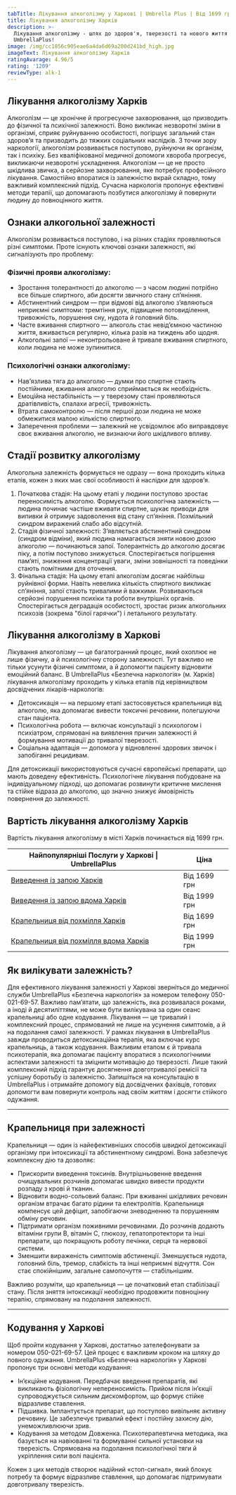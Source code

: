 ```yaml
---
tabTitle: Лікування алкоголізму у Харкові | Umbrella Plus | Від 1699 грн
title: Лікування алкоголізму Харків
description: >-
  Лікування алкоголізму - шлях до здоров'я, тверезості та нового життя з
  UmbrellaPlus!
image: /img/cc1856c905eae6a4da6d69a200d241bd_high.jpg
imageText: Лікування алкоголізму Харків
ratingAvarage: 4.96/5
rating: '1209'
reviewType: alk-1
---
```


## Лікування алкоголізму Харків

Алкоголізм — це хронічне й прогресуюче захворювання, що призводить до фізичної та психічної залежності. Воно викликає незворотні зміни в організмі, сприяє руйнуванню особистості, погіршує загальний стан здоров’я та призводить до тяжких соціальних наслідків. З точки зору наркології, алкоголізм розвивається поступово, руйнуючи як організм, так і психіку. Без кваліфікованої медичної допомоги хвороба прогресує, викликаючи незворотні ускладнення. Алкоголізм — це не просто шкідлива звичка, а серйозне захворювання, яке потребує професійного лікування. Самостійно впоратися із залежністю вкрай складно, тому важливий комплексний підхід. Сучасна наркологія пропонує ефективні методи терапії, що допомагають позбутися алкоголізму й повернути людину до повноцінного життя.

## Ознаки алкогольної залежності

Алкоголізм розвивається поступово, і на різних стадіях проявляються різні симптоми. Проте існують ключові ознаки залежності, які сигналізують про проблему:

### Фізичні прояви алкоголізму:

* Зростання толерантності до алкоголю — з часом людині потрібно все більше спиртного, аби досягти звичного стану сп’яніння. 
* Абстинентний синдром — при відмові від алкоголю з’являються неприємні симптоми: тремтіння рук, підвищене потовиділення, тривожність, порушення сну, нудота й головний біль. 
* Часте вживання спиртного — алкоголь стає невід’ємною частиною життя, вживається регулярно, кілька разів на тиждень або щодня. 
* Алкогольні запої — неконтрольоване й тривале вживання спиртного, коли людина не може зупинитися. 

### Психологічні ознаки алкоголізму:

* Нав’язлива тяга до алкоголю — думки про спиртне стають постійними, вживання алкоголю сприймається як необхідність. 
* Емоційна нестабільність — у тверезому стані проявляються дратівливість, спалахи агресії, тривожність. 
* Втрата самоконтролю — після першої дози людина не може обмежитися малою кількістю спиртного. 
* Заперечення проблеми — залежний не усвідомлює або виправдовує своє вживання алкоголю, не визнаючи його шкідливого впливу. 

## Стадії розвитку алкоголізму

Алкогольна залежність формується не одразу — вона проходить кілька етапів, кожен з яких має свої особливості й наслідки для здоров’я.

1. Початкова стадія:
    На цьому етапі у людини поступово зростає переносимість алкоголю. Формується психологічна залежність — людина починає частіше вживати спиртне, шукає приводи для випивки й отримує задоволення від стану сп’яніння. Похмільний синдром виражений слабо або відсутній. 
2. Стадія фізичної залежності:
    З’являється абстинентний синдром (синдром відміни), який людина намагається зняти новою дозою алкоголю — починаються запої. Толерантність до алкоголю досягає піку, а потім поступово знижується. Спостерігається погіршення пам’яті, зниження концентрації уваги, зміни зовнішності та поведінки стають помітними для оточення. 
3. Фінальна стадія:
    На цьому етапі алкоголізм досягає найбільш руйнівної форми. Навіть невелика кількість спиртного викликає сп’яніння, запої стають тривалими й важкими. Розвиваються серйозні порушення психіки та роботи внутрішніх органів. Спостерігається деградація особистості, зростає ризик алкогольних психозів (зокрема "білої гарячки") і летального результату. 

## Лікування алкоголізму в Харкові

Лікування алкоголізму — це багатогранний процес, який охоплює не лише фізичну, а й психологічну сторону залежності. Тут важливо не тільки усунути фізичні симптоми, а й допомогти пацієнту відновити емоційний баланс. В UmbrellaPlus «Безпечна наркологія» (м. Харків) лікування алкоголізму проходить у кілька етапів під керівництвом досвідчених лікарів-наркологів:

* Детоксикація — на першому етапі застосовується крапельниця від алкоголю, яка допомагає вивести токсичні речовини, полегшуючи стан пацієнта. 
* Психологічна робота — включає консультації з психологом і психіатром, спрямовані на виявлення причин залежності й формування мотивації до тривалої тверезості. 
* Соціальна адаптація — допомога у відновленні здорових звичок і запобіганні рецидивам. 

Для детоксикації використовуються сучасні європейські препарати, що мають доведену ефективність. Психологічне лікування побудоване на індивідуальному підході, що допомагає розвинути критичне мислення та стійке відраза до алкоголю, що значно знижує ймовірність повернення до залежності.

## Вартість лікування алкоголізму Харків

Вартість лікування алкоголізму в місті Харків починається від 1699 грн.

| Найпопулярніші Послуги у Харкові \| UmbrellaPlus                                                                           | Ціна         |
| -------------------------------------------------------------------------------------------------------------------------- | ------------ |
| [Виведення із запою Харків](https://umbrella-plus.com.ua/uk/kharkiv/vivod-iz-zapoia-kharkiv-ua/)                           | Від 1699 грн |
| [Виведення із запою вдома Харків](https://umbrella-plus.com.ua/uk/kharkiv/vivod-iz-zapoia-na-domy-kharkiv-ua/)             | Від 1999 грн |
| [Крапельниця від похмілля Харків](https://umbrella-plus.com.ua/uk/kharkiv/kapelnica_ot_alkogola_kharkiv-ua/)               | Від 1699 грн |
| [Крапельниця від похмілля вдома Харків](https://umbrella-plus.com.ua/uk/kharkiv/kapelnica_ot_alkogola_na_domy_kharkiv_ua/) | Від 1999 грн |

## Як вилікувати залежність?

Для ефективного лікування залежності у Харкові зверніться до медичної служби UmbrellaPlus «Безпечна наркологія» за номером телефону 050-021-69-57. Важливо пам’ятати, що залежність, яка розвивалася роками, а іноді й десятиліттями, не може бути вилікувана за один сеанс крапельниці або одне кодування. Лікування — це тривалий і комплексний процес, спрямований не лише на усунення симптомів, а й на подолання самої залежності. У рамках лікування в UmbrellaPlus завжди проводиться детоксикаційна терапія, яка включає курс крапельниць, а також кодування. Важливим етапом є й тривала психотерапія, яка допомагає пацієнту впоратися з психологічними аспектами залежності та зміцнити мотивацію до тверезості. Лише такий комплексний підхід гарантує досягнення довготривалої ремісії та успішну боротьбу із залежністю. Запишіться на консультацію в UmbrellaPlus і отримайте допомогу від досвідчених фахівців, готових допомогти вам повернути контроль над своїм життям і досягти стійкого одужання.

***

## Крапельниця при залежності

Крапельниця — один із найефективніших способів швидкої детоксикації організму при інтоксикації та абстинентному синдромі. Вона забезпечує комплексну дію та дозволяє:

* Прискорити виведення токсинів.
   Внутрішньовенне введення очищувальних розчинів допомагає швидко вивести продукти розпаду з крові й тканин. 
* Відновити водно-сольовий баланс.
   При вживанні шкідливих речовин організм втрачає багато рідини та електролітів. Крапельниця компенсує цей дефіцит, запобігаючи зневодненню та порушенням обміну речовин. 
* Підтримати організм поживними речовинами.
   До розчинів додають вітаміни групи B, вітамін C, глюкозу, гепатопротектори та інші препарати, що покращують роботу печінки, серця та нервової системи. 
* Зменшити вираженість симптомів абстиненції.
   Зменшується нудота, головний біль, тремор, слабкість та інші неприємні відчуття. Сон стає спокійнішим, загальне самопочуття — стабільнішим. 

Важливо розуміти, що крапельниця — це початковий етап стабілізації стану. Після зняття інтоксикації необхідно продовжити повноцінну терапію, спрямовану на подолання залежності.

***

## Кодування у Харкові

Щоб пройти кодування у Харкові, достатньо зателефонувати за номером 050-021-69-57. Цей процес є важливим кроком на шляху до повного одужання. UmbrellaPlus «Безпечна наркологія» у Харкові пропонує три основні методи кодування:

* Ін’єкційне кодування.
   Передбачає введення препаратів, які викликають фізіологічну непереносимість. Прийом після ін’єкції супроводжується сильним дискомфортом, що формує стійке відразливе ставлення. 
* Підшивка.
   Імплантується препарат, що поступово вивільняє активну речовину. Це забезпечує тривалий ефект і постійну захисну дію, унеможливлюючи зрив. 
* Кодування за методом Довженка.
   Психотерапевтична методика, яка базується на навіюванні та формуванні сильної установки на тверезість. Спрямована на подолання психологічної тяги й укріплення сили волі пацієнта. 

Кожен з цих методів створює надійний «стоп-сигнал», який блокує потребу та формує відразливе ставлення, що допомагає підтримувати довготривалу тверезість.
